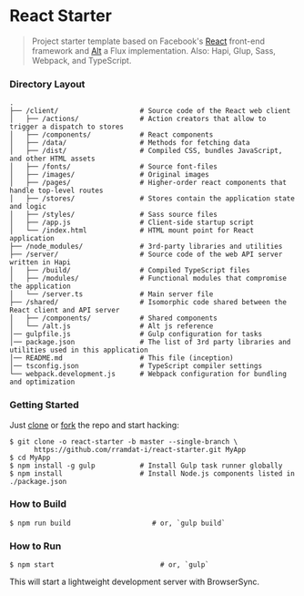 # React Starter

> Project starter template based on Facebook's [React](https://facebook.github.io/react/)
> front-end framework and [Alt](https://github.com/goatslacker/alt) a Flux implementation.
> Also: Hapi, Glup, Sass, Webpack, and TypeScript.

### Directory Layout

```
.
├── /client/                    # Source code of the React web client
│   ├── /actions/               # Action creators that allow to trigger a dispatch to stores
│   ├── /components/            # React components
│   ├── /data/                  # Methods for fetching data
│   ├── /dist/                  # Compiled CSS, bundles JavaScript, and other HTML assets
│   ├── /fonts/                 # Source font-files
│   ├── /images/                # Original images
│   ├── /pages/                 # Higher-order react components that handle top-level routes
│   ├── /stores/                # Stores contain the application state and logic
│   ├── /styles/                # Sass source files
│   ├── /app.js                 # Client-side startup script
│   └── /index.html             # HTML mount point for React application
├── /node_modules/              # 3rd-party libraries and utilities
├── /server/                    # Source code of the web API server written in Hapi
│   ├── /build/                 # Compiled TypeScript files
│   ├── /modules/               # Functional modules that compromise the application
│   └── /server.ts              # Main server file
├── /shared/                    # Isomorphic code shared between the React client and API server
│   ├── /components/            # Shared components
│   └── /alt.js                 # Alt js reference
│── gulpfile.js                 # Gulp configuration for tasks
│── package.json                # The list of 3rd party libraries and utilities used in this application
│── README.md                   # This file (inception)
│── tsconfig.json               # TypeScript compiler settings
└── webpack.development.js      # Webpack configuration for bundling and optimization
```

### Getting Started

Just [clone](github-windows://openRepo/https://github.com/rramdat-i/react-starter) or
[fork](https://github.com/rramdat-i/react-starter/fork) the repo and start hacking:

```shell
$ git clone -o react-starter -b master --single-branch \
      https://github.com/rramdat-i/react-starter.git MyApp
$ cd MyApp
$ npm install -g gulp           # Install Gulp task runner globally
$ npm install                   # Install Node.js components listed in ./package.json
```

### How to Build

```shell
$ npm run build                    # or, `gulp build`
```

### How to Run

```shell
$ npm start                          # or, `gulp`
```

This will start a lightweight development server with BrowserSync.
